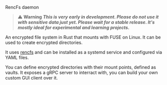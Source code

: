 RencFs daemon

> ⚠️ **Warning**
> ***This is very early in development. Please do not use it with sensitive data just yet. Please wait for a
stable release.
> It's mostly ideal for experimental and learning projects.***

An encrypted file system in Rust that mounts with FUSE on Linux. It can be used to create encrypted directories.

It uses [rencfs](https://github.com/radumarias/rencfs) and can be installed as a systemd service and configured via YAML files.

You can define encrypted directories with their mount points, defined as vaults. It exposes a gRPC server to interract with, you can build your own custom GUI client over it.
